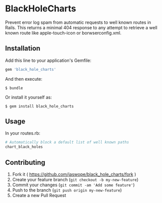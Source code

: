 # BlackHoleCharts

Prevent error log spam from automatic requests to well known routes in Rails. This returns a minimal 404 response to any attempt
to retrieve a well known route like apple-touch-icon or borwserconfig.xml.

## Installation

Add this line to your application's Gemfile:

```ruby
gem 'black_hole_charts'
```

And then execute:

    $ bundle

Or install it yourself as:

    $ gem install black_hole_charts

## Usage

In your routes.rb:

```ruby
# Automatically block a default list of well known paths
chart_black_holes
```

## Contributing

1. Fork it ( https://github.com/jaswope/black_hole_charts/fork )
2. Create your feature branch (`git checkout -b my-new-feature`)
3. Commit your changes (`git commit -am 'Add some feature'`)
4. Push to the branch (`git push origin my-new-feature`)
5. Create a new Pull Request
